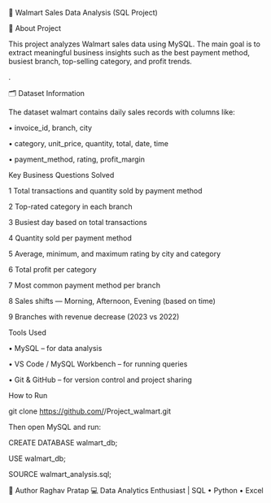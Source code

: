 🛒 Walmart Sales Data Analysis (SQL Project)

📘 About Project

This project analyzes Walmart sales data using MySQL.
The main goal is to extract meaningful business insights such as the best payment method, busiest branch, top-selling category, and profit trends.


.

🗂️ Dataset Information

The dataset walmart contains daily sales records with columns like:

• invoice_id, branch, city

• category, unit_price, quantity, total, date, time

• payment_method, rating, profit_margin


Key Business Questions Solved

1 Total transactions and quantity sold by payment method

2 Top-rated category in each branch

3 Busiest day based on total transactions

4 Quantity sold per payment method

5 Average, minimum, and maximum rating by city and category

6 Total profit per category

7 Most common payment method per branch

8 Sales shifts — Morning, Afternoon, Evening (based on time)

9 Branches with revenue decrease (2023 vs 2022)


Tools Used

• MySQL – for data analysis

• VS Code / MySQL Workbench – for running queries

• Git & GitHub – for version control and project sharing

How to Run

git clone https://github.com/<meraghav18>/Project_walmart.git

Then open MySQL and run:

CREATE DATABASE walmart_db;


USE walmart_db;


SOURCE walmart_analysis.sql;



👤 Author
Raghav Pratap
💻 Data Analytics Enthusiast | SQL • Python • Excel


